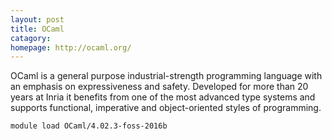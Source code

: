 ```yaml
---
layout: post
title: OCaml
catagory:  
homepage: http://ocaml.org/
---
```

OCaml is a general purpose industrial-strength programming language with an emphasis on expressiveness and safety. Developed for more than 20 years at Inria it benefits from one of the most advanced type systems and supports functional, imperative and object-oriented styles of programming.
```
module load OCaml/4.02.3-foss-2016b
```
